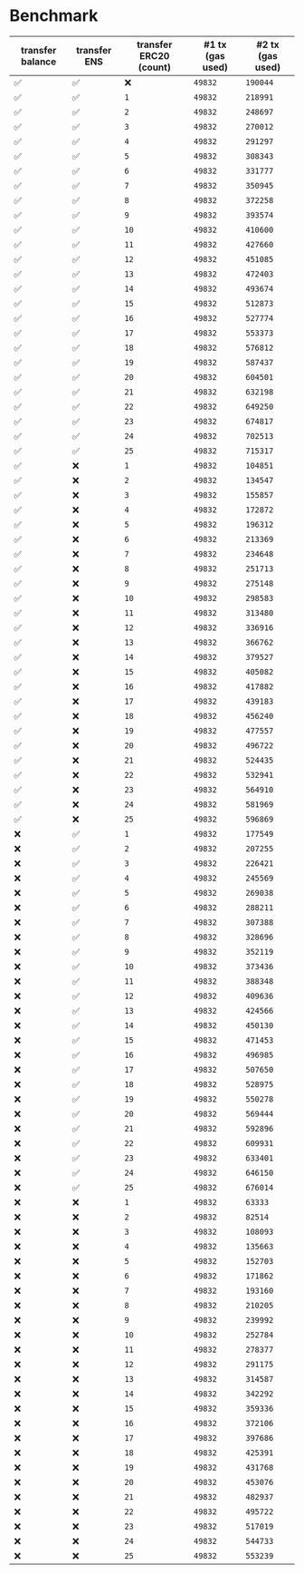 # Benchmark

| transfer balance | transfer ENS | transfer ERC20 (count) | #1 tx (gas used) | #2 tx (gas used) |
| --- | --- | --- | --- | --- |
| ✅ | ✅ | ❌ | `49832` | `190044` |
| ✅ | ✅ | `1` | `49832` | `218991` |
| ✅ | ✅ | `2` | `49832` | `248697` |
| ✅ | ✅ | `3` | `49832` | `270012` |
| ✅ | ✅ | `4` | `49832` | `291297` |
| ✅ | ✅ | `5` | `49832` | `308343` |
| ✅ | ✅ | `6` | `49832` | `331777` |
| ✅ | ✅ | `7` | `49832` | `350945` |
| ✅ | ✅ | `8` | `49832` | `372258` |
| ✅ | ✅ | `9` | `49832` | `393574` |
| ✅ | ✅ | `10` | `49832` | `410600` |
| ✅ | ✅ | `11` | `49832` | `427660` |
| ✅ | ✅ | `12` | `49832` | `451085` |
| ✅ | ✅ | `13` | `49832` | `472403` |
| ✅ | ✅ | `14` | `49832` | `493674` |
| ✅ | ✅ | `15` | `49832` | `512873` |
| ✅ | ✅ | `16` | `49832` | `527774` |
| ✅ | ✅ | `17` | `49832` | `553373` |
| ✅ | ✅ | `18` | `49832` | `576812` |
| ✅ | ✅ | `19` | `49832` | `587437` |
| ✅ | ✅ | `20` | `49832` | `604501` |
| ✅ | ✅ | `21` | `49832` | `632198` |
| ✅ | ✅ | `22` | `49832` | `649250` |
| ✅ | ✅ | `23` | `49832` | `674817` |
| ✅ | ✅ | `24` | `49832` | `702513` |
| ✅ | ✅ | `25` | `49832` | `715317` |
| ✅ | ❌ | `1` | `49832` | `104851` |
| ✅ | ❌ | `2` | `49832` | `134547` |
| ✅ | ❌ | `3` | `49832` | `155857` |
| ✅ | ❌ | `4` | `49832` | `172872` |
| ✅ | ❌ | `5` | `49832` | `196312` |
| ✅ | ❌ | `6` | `49832` | `213369` |
| ✅ | ❌ | `7` | `49832` | `234648` |
| ✅ | ❌ | `8` | `49832` | `251713` |
| ✅ | ❌ | `9` | `49832` | `275148` |
| ✅ | ❌ | `10` | `49832` | `298583` |
| ✅ | ❌ | `11` | `49832` | `313480` |
| ✅ | ❌ | `12` | `49832` | `336916` |
| ✅ | ❌ | `13` | `49832` | `366762` |
| ✅ | ❌ | `14` | `49832` | `379527` |
| ✅ | ❌ | `15` | `49832` | `405082` |
| ✅ | ❌ | `16` | `49832` | `417882` |
| ✅ | ❌ | `17` | `49832` | `439183` |
| ✅ | ❌ | `18` | `49832` | `456240` |
| ✅ | ❌ | `19` | `49832` | `477557` |
| ✅ | ❌ | `20` | `49832` | `496722` |
| ✅ | ❌ | `21` | `49832` | `524435` |
| ✅ | ❌ | `22` | `49832` | `532941` |
| ✅ | ❌ | `23` | `49832` | `564910` |
| ✅ | ❌ | `24` | `49832` | `581969` |
| ✅ | ❌ | `25` | `49832` | `596869` |
| ❌ | ✅ | `1` | `49832` | `177549` |
| ❌ | ✅ | `2` | `49832` | `207255` |
| ❌ | ✅ | `3` | `49832` | `226421` |
| ❌ | ✅ | `4` | `49832` | `245569` |
| ❌ | ✅ | `5` | `49832` | `269038` |
| ❌ | ✅ | `6` | `49832` | `288211` |
| ❌ | ✅ | `7` | `49832` | `307388` |
| ❌ | ✅ | `8` | `49832` | `328696` |
| ❌ | ✅ | `9` | `49832` | `352119` |
| ❌ | ✅ | `10` | `49832` | `373436` |
| ❌ | ✅ | `11` | `49832` | `388348` |
| ❌ | ✅ | `12` | `49832` | `409636` |
| ❌ | ✅ | `13` | `49832` | `424566` |
| ❌ | ✅ | `14` | `49832` | `450130` |
| ❌ | ✅ | `15` | `49832` | `471453` |
| ❌ | ✅ | `16` | `49832` | `496985` |
| ❌ | ✅ | `17` | `49832` | `507650` |
| ❌ | ✅ | `18` | `49832` | `528975` |
| ❌ | ✅ | `19` | `49832` | `550278` |
| ❌ | ✅ | `20` | `49832` | `569444` |
| ❌ | ✅ | `21` | `49832` | `592896` |
| ❌ | ✅ | `22` | `49832` | `609931` |
| ❌ | ✅ | `23` | `49832` | `633401` |
| ❌ | ✅ | `24` | `49832` | `646150` |
| ❌ | ✅ | `25` | `49832` | `676014` |
| ❌ | ❌ | `1` | `49832` | `63333` |
| ❌ | ❌ | `2` | `49832` | `82514` |
| ❌ | ❌ | `3` | `49832` | `108093` |
| ❌ | ❌ | `4` | `49832` | `135663` |
| ❌ | ❌ | `5` | `49832` | `152703` |
| ❌ | ❌ | `6` | `49832` | `171862` |
| ❌ | ❌ | `7` | `49832` | `193160` |
| ❌ | ❌ | `8` | `49832` | `210205` |
| ❌ | ❌ | `9` | `49832` | `239992` |
| ❌ | ❌ | `10` | `49832` | `252784` |
| ❌ | ❌ | `11` | `49832` | `278377` |
| ❌ | ❌ | `12` | `49832` | `291175` |
| ❌ | ❌ | `13` | `49832` | `314587` |
| ❌ | ❌ | `14` | `49832` | `342292` |
| ❌ | ❌ | `15` | `49832` | `359336` |
| ❌ | ❌ | `16` | `49832` | `372106` |
| ❌ | ❌ | `17` | `49832` | `397686` |
| ❌ | ❌ | `18` | `49832` | `425391` |
| ❌ | ❌ | `19` | `49832` | `431768` |
| ❌ | ❌ | `20` | `49832` | `453076` |
| ❌ | ❌ | `21` | `49832` | `482937` |
| ❌ | ❌ | `22` | `49832` | `495722` |
| ❌ | ❌ | `23` | `49832` | `517019` |
| ❌ | ❌ | `24` | `49832` | `544733` |
| ❌ | ❌ | `25` | `49832` | `553239` |
